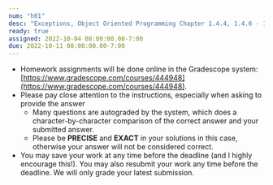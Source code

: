 ```yaml
---
num: "h01"
desc: "Exceptions, Object Oriented Programming Chapter 1.4.4, 1.4.6 - 1.4.6.1"
ready: true
assigned: 2022-10-04 08:00:00.00-7:00
due: 2022-10-11 08:00:00.00-7:00
---
```


* Homework assignments will be done online in the Gradescope system: [https://www.gradescope.com/courses/444948](https://www.gradescope.com/courses/444948).
* Please pay close attention to the instructions, especially when asking to provide the answer
	* Many questions are autograded by the system, which does a character-by-character comparison of the correct answer and your submitted answer.
	* Please be **PRECISE** and **EXACT** in your solutions in this case, otherwise your answer will not be considered correct.
* You may save your work at any time before the deadline (and I highly encourage this!). You may also resubmit your work any time before the deadline. We will only grade your latest submission.
